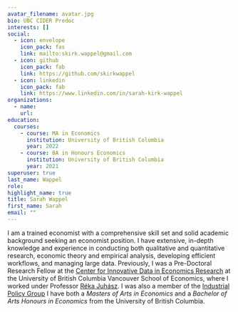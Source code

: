 ```yaml
---
avatar_filename: avatar.jpg
bio: UBC CIDER Predoc
interests: []
social:
  - icon: envelope
    icon_pack: fas
    link: mailto:skirk.wappel@gmail.com
  - icon: github
    icon_pack: fab
    link: https://github.com/skirkwappel
  - icon: linkedin
    icon_pack: fab
    link: https://www.linkedin.com/in/sarah-kirk-wappel
organizations:
  - name:
    url:
education:
  courses:
    - course: MA in Economics
      institution: University of British Columbia
      year: 2022
    - course: BA in Honours Economics
      institution: University of British Columbia
      year: 2021
superuser: true
last_name: Wappel
role: 
highlight_name: true
title: Sarah Wappel
first_name: Sarah
email: ""
---
```

I am a trained economist with a comprehensive skill set and solid academic background seeking an economist position. I have extensive, in-depth knowledge and experience in conducting both qualitative and quantitative research, economic theory and empirical analysis, developing efficient workflows, and managing large data. Previously, I was a Pre-Doctoral Research Fellow at the [Center for Innovative Data in Economics Research](https://economics.ubc.ca/research/research-centres/cider/) at the University of British Columbia Vancouver School of Economics, where I worked under Professor [Réka Juhász](http://www.rjuhasz.com/). I was also a member of the [Industrial Policy Group](https://www.industrialpolicygroup.com/) I have both a *Masters of Arts in Economics* and a *Bachelor of Arts Honours in Economics* from the University of British Columbia.
